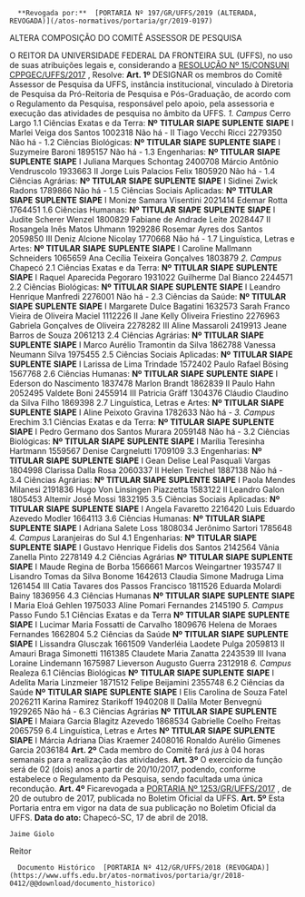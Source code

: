       **Revogada por:**  [PORTARIA Nº 197/GR/UFFS/2019 (ALTERADA, REVOGADA)](/atos-normativos/portaria/gr/2019-0197) 

   ALTERA COMPOSIÇÃO DO COMITÊ ASSESSOR DE PESQUISA  

 O REITOR DA UNIVERSIDADE FEDERAL DA FRONTEIRA SUL (UFFS), no uso de suas atribuições legais e, considerando a [RESOLUÇÃO Nº 15/CONSUNI CPPGEC/UFFS/2017](https://www.uffs.edu.br/atos-normativos/resolucao/consunicppgec/2017-0015)  , Resolve:   **Art. 1º** DESIGNAR os membros do Comitê Assessor de Pesquisa da UFFS, instância institucional, vinculado à Diretoria de Pesquisa da Pró-Reitoria de Pesquisa e Pós-Graduação, de acordo com o Regulamento da Pesquisa, responsável pelo apoio, pela assessoria e execução das atividades de pesquisa no âmbito da UFFS. *1. Campus* Cerro Largo 1.1 Ciências Exatas e da Terra:     **Nº**    **TITULAR**    **SIAPE**    **SUPLENTE**    **SIAPE**      I   Marlei Veiga dos Santos   1002318   Não há   -     II   Tiago Vecchi Ricci   2279350   Não há   -     1.2 Ciências Biológicas:     **Nº**    **TITULAR**    **SIAPE**    **SUPLENTE**    **SIAPE**      I   Suzymeire Baroni   1895157   Não há   -     1.3 Engenharias:     **Nº**    **TITULAR**    **SIAPE**    **SUPLENTE**    **SIAPE**      I   Juliana Marques Schontag   2400708   Márcio Antônio Vendruscolo   1933663     II   Jorge Luis Palacios Felix   1805920   Não há   -     1.4 Ciências Agrárias:     **Nº**    **TITULAR**    **SIAPE**    **SUPLENTE**    **SIAPE**      I   Sidinei Zwick Radons   1789866   Não há   -     1.5 Ciências Sociais Aplicadas:     **Nº**    **TITULAR**    **SIAPE**    **SUPLENTE**    **SIAPE**      I   Monize Samara Visentini   2021414   Edemar Rotta   1764451     1.6 Ciências Humanas:     **Nº**    **TITULAR**    **SIAPE**    **SUPLENTE**    **SIAPE**      I   Judite Scherer Wenzel   1800829   Fabiane de Andrade Leite   2028447     II   Rosangela Inês Matos Uhmann   1929286   Rosemar Ayres dos Santos   2059850     III   Deniz Alcione Nicolay   1770668   Não há   -     1.7 Linguística, Letras e Artes:     **Nº**    **TITULAR**    **SIAPE**    **SUPLENTE**    **SIAPE**      I   Caroline Mallmann Schneiders   1065659   Ana Cecília Teixeira Gonçalves   1803879      *2. Campus* Chapecó 2.1 Ciências Exatas e da Terra:     **Nº**    **TITULAR**    **SIAPE**    **SUPLENTE**    **SIAPE**      I   Raquel Aparecida Pegoraro   1931022   Guilherme Dal Bianco   2244571     2.2 Ciências Biológicas:     **Nº**    **TITULAR**    **SIAPE**    **SUPLENTE**    **SIAPE**      I   Leandro Henrique Manfredi   2276001   Não há   -     2.3 Ciências da Saúde:     **Nº**    **TITULAR**    **SIAPE**    **SUPLENTE**    **SIAPE**      I   Margarete Dulce Bagatini   1632573   Sarah Franco Vieira de Oliveira Maciel   1112226     II   Jane Kelly Oliveira Friestino   2276963   Gabriela Gonçalves de Oliveira   2278282     III   Aline Massaroli   2419913   Jeane Barros de Souza   2061213     2.4 Ciências Agrárias:     **Nº**    **TITULAR**    **SIAPE**    **SUPLENTE**    **SIAPE**      I   Marco Aurélio Tramontin da Silva   1862788   Vanessa Neumann Silva   1975455     2.5 Ciências Sociais Aplicadas:     **Nº**    **TITULAR**    **SIAPE**    **SUPLENTE**    **SIAPE**      I   Larissa de Lima Trindade   1572402   Paulo Rafael Bösing   1567768     2.6 Ciências Humanas:     **Nº**    **TITULAR**    **SIAPE**    **SUPLENTE**    **SIAPE**      I   Ederson do Nascimento   1837478   Marlon Brandt   1862839     II   Paulo Hahn   2052495   Valdete Boni   2455914     III   Patricia Gräff   1304376   Cláudio Claudino da Silva Filho   1869398     2.7 Linguística, Letras e Artes:     **Nº**    **TITULAR**    **SIAPE**    **SUPLENTE**    **SIAPE**      I   Aline Peixoto Gravina   1782633   Não há   -      *3. Campus* Erechim 3.1 Ciências Exatas e da Terra:     **Nº**    **TITULAR**    **SIAPE**    **SUPLENTE**    **SIAPE**      I   Pedro Germano dos Santos Murara   2059148   Não há   -     3.2 Ciências Biológicas:     **Nº**    **TITULAR**    **SIAPE**    **SUPLENTE**    **SIAPE**      I   Marília Teresinha Hartmann   1559567   Denise Cargnelutti   1709109     3.3 Engenharias:     **Nº**    **TITULAR**    **SIAPE**    **SUPLENTE**    **SIAPE**      I   Gean Delise Leal Pasquali Vargas   1804998   Clarissa Dalla Rosa   2060337     II   Helen Treichel   1887138   Não há   -     3.4 Ciências Agrárias:     **Nº**    **TITULAR**    **SIAPE**    **SUPLENTE**    **SIAPE**      I   Paola Mendes Milanesi   2191836   Hugo Von Linsingen Piazzetta   1583122     II   Leandro Galon   1805453   Altemir José Mossi   1832195     3.5 Ciências Sociais Aplicadas:     **Nº**    **TITULAR**    **SIAPE**    **SUPLENTE**    **SIAPE**      I   Angela Favaretto   2216420   Luis Eduardo Azevedo Modler   1664113     3.6 Ciências Humanas:     **Nº**    **TITULAR**    **SIAPE**    **SUPLENTE**    **SIAPE**      I   Adriana Salete Loss   1808034   Jerônimo Sartori   1785648      *4. Campus* Laranjeiras do Sul 4.1 Engenharias:     **Nº**    **TITULAR**    **SIAPE**    **SUPLENTE**    **SIAPE**      I   Gustavo Henrique Fidelis dos Santos   2142564   Vânia Zanella Pinto   2278149     4.2 Ciências Agrárias     **Nº**    **TITULAR**    **SIAPE**    **SUPLENTE**    **SIAPE**      I   Maude Regina de Borba   1566661   Marcos Weingartner   1935747     II   Lisandro Tomas da Silva Bonome   1642613   Claudia Simone Madruga Lima   1261454     III   Catia Tavares dos Passos Francisco   1811526   Eduarda Molardi Bainy   1836956     4.3 Ciências Humanas     **Nº**    **TITULAR**    **SIAPE**    **SUPLENTE**    **SIAPE**      I   Maria Eloá Gehlen   1975033   Aline Pomari Fernandes   2145190      *5. Campus* Passo Fundo 5.1 Ciências Exatas e da Terra     **Nº**    **TITULAR**    **SIAPE**    **SUPLENTE**    **SIAPE**      I   Lucimar Maria Fossatti de Carvalho   1809676   Helena de Moraes Fernandes   1662804     5.2 Ciências da Saúde     **Nº**    **TITULAR**    **SIAPE**    **SUPLENTE**    **SIAPE**      I   Lissandra Glusczak   1661509   Vanderléia Laodete Pulga   2059813     II   Amauri Braga Simonetti   1161385   Claudete Maria Zanatta   2243539     III   Ivana Loraine Lindemann   1675987   Lieverson Augusto Guerra   2312918      *6. Campus* Realeza 6.1 Ciências Biológicas     **Nº**    **TITULAR**    **SIAPE**    **SUPLENTE**    **SIAPE**      I   Adelita Maria Linzmeier   1871512   Felipe Beijamini   2355748     6.2 Ciências da Saúde     **Nº**    **TITULAR**    **SIAPE**    **SUPLENTE**    **SIAPE**      I   Elis Carolina de Souza Fatel   2026211   Karina Ramirez Starikoff   1940208     II   Dalila Moter Benvegnú   1929265   Não há   -     6.3 Ciências Agrárias     **Nº**    **TITULAR**    **SIAPE**    **SUPLENTE**    **SIAPE**      I   Maiara Garcia Blagitz Azevedo   1868534   Gabrielle Coelho Freitas   2065759     6.4 Linguística, Letras e Artes     **Nº**    **TITULAR**    **SIAPE**    **SUPLENTE**    **SIAPE**      I   Márcia Adriana Dias Kraemer   2408016   Ronaldo Aurélio Gimenes Garcia   2036184       **Art. 2º** Cada membro do Comitê fará *jus* à 04 horas semanais para a realização das atividades.   **Art. 3º** O exercício da função será de 02 (dois) anos a partir de 20/10/2017, podendo, conforme estabelece o Regulamento da Pesquisa, sendo facultada uma única recondução.   **Art. 4º** Ficarevogada a [PORTARIA Nº 1253/GR/UFFS/2017](https://www.uffs.edu.br/atos-normativos/portaria/gr/2017-1253)  , de 20 de outubro de 2017, publicada no Boletim Oficial da UFFS.   **Art. 5º** Esta Portaria entra em vigor na data de sua publicação no Boletim Oficial da UFFS.      **Data do ato:** Chapecó-SC, 17 de abril de 2018.   
 

    Jaime Giolo   
 Reitor 

      Documento Histórico  [PORTARIA Nº 412/GR/UFFS/2018 (REVOGADA)](https://www.uffs.edu.br/atos-normativos/portaria/gr/2018-0412/@@download/documento_historico)     
      